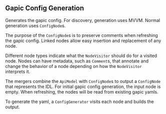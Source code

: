 ## Gapic Config Generation

Generates the gapic config. For discovery, generation uses MVVM. Normal
generation uses `ConfigNode`s.

The purpose of the `ConfigNode`s is to preserve comments when refreshing the
gapic config. Linked nodes allow easy insertion and replacement of any node.

Different node types indicate what the `NodeVisitor` should do for a visited
node. Nodes can have metadata, such as `Comment`s, that annotate and change the
behavior of a node depending on how the `NodeVisitor` interprets it.

The mergers combine the `ApiModel` with `ConfigNode`s to output a `ConfigNode`
that represents the IDL. For initial gapic config generation, the input node is
empty. When refreshing, the nodes will be read from existing gapic yamls.

To generate the yaml, a `ConfigGenerator` visits each node and builds the
output.
